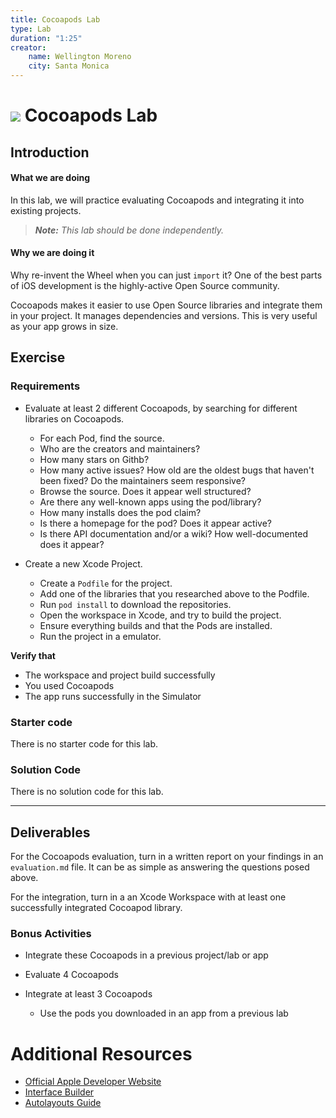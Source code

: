 ```yaml
---
title: Cocoapods Lab
type: Lab
duration: "1:25"
creator:
    name: Wellington Moreno
    city: Santa Monica
---
```


# ![](https://ga-dash.s3.amazonaws.com/production/assets/logo-9f88ae6c9c3871690e33280fcf557f33.png) Cocoapods Lab

## Introduction

#### What we are doing

In this lab, we will practice evaluating Cocoapods and integrating it into existing projects.

> ***Note:*** _This lab should be done independently._


#### Why we are doing it

Why re-invent the Wheel when you can just `import` it? One of the best parts of iOS development is the highly-active Open Source community.

Cocoapods makes it easier to use Open Source libraries and integrate them in your project. It manages dependencies and versions. This is very useful as your app grows in size.

## Exercise

### Requirements

+ Evaluate at least 2 different Cocoapods, by searching for different libraries on Cocoapods.
    + For each Pod, find the source.
    + Who are the creators and maintainers?
    + How many stars on Githb?
    + How many active issues? How old are the oldest bugs that haven't been fixed? Do the maintainers seem responsive?
    + Browse the source. Does it appear well structured?
    + Are there any well-known apps using the pod/library?
    + How many installs does the pod claim?
    + Is there a homepage for the pod? Does it appear active?
    + Is there API documentation and/or a wiki? How well-documented does it appear?

+ Create a new Xcode Project.
    + Create a `Podfile` for the project.
    + Add one of the libraries that you researched above to the Podfile.
    + Run `pod install` to download the repositories.
    + Open the workspace in Xcode, and try to build the project.
    + Ensure everything builds and that the Pods are installed.
    + Run the project in a emulator.


**Verify that**

+ The workspace and project build successfully
+ You used Cocoapods
+ The app runs successfully in the Simulator

### Starter code
There is no starter code for this lab.


### Solution Code

There is no solution code for this lab.

---

## Deliverables

For the Cocoapods evaluation, turn in a written report on your findings in an `evaluation.md` file.  It can be as simple as answering the questions posed above.

For the integration, turn in a an Xcode Workspace with at least one successfully integrated Cocoapod library.

### Bonus Activities

+ Integrate these Cocoapods in a previous project/lab or app

+ Evaluate 4 Cocoapods

+ Integrate at least 3 Cocoapods
    + Use the pods you downloaded in an app from a previous lab


# Additional Resources

+ [Official Apple Developer Website](https://developer.apple.com/library/ios/navigation/)
+ [Interface Builder](https://developer.apple.com/Xcode/interface-builder/)
+ [Autolayouts Guide](https://developer.apple.com/library/ios/documentation/UserExperience/Conceptual/AutolayoutPG/)
